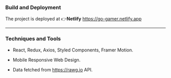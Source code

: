 <br>

### Build and Deployment


The project is deployed at :point_right:**Netlify**
https://go-gamer.netlify.app

---

### Techniques and Tools

- React, Redux, Axios, Styled Components, Framer Motion.

- Mobile Responsive Web Design.

- Data fetched from https://rawg.io API.
